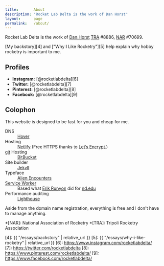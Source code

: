 ```yaml
---
title:       About
description: "Rocket Lab Delta is the work of Dan Horst"
layout:      page
permalink:   /about/
---
```


Rocket Lab Delta is the work of [Dan Horst][1] [TRA][2] #8886, [NAR][3] #70699.

[My backstory][4] and ["Why I Like Rocketry"][5] help explain why hobby rocketry is important to me.

## Profiles

- **Instagram:** [@rocketlabdelta][6]
- **Twitter:** [@rocketlabdelta][7]
- **Pinterest:** [@rocketlabdelta][8]
- **Facebook:** [@rocketlabdelta][9]

## Colophon

This website is designed to be fast for you and cheap for me.

<dl>
  <dt>DNS</dt>
  <dd><a href="https://www.hover.com">Hover</a></dd>
  <dt>Hosting</dt>
  <dd><a href="https://www.netlify.com/">Netlify</a> (Free HTTPS thanks to <a href="https://letsencrypt.org/">Let&rsquo;s Encrypt</a>.)</dd>
  <dt><a href="https://git-scm.com/">git</a> Hosting</dt>
  <dd><a href="https://bitbucket.org/">BitBucket</a></dd>
  <dt>Site builder</dt>
  <dd><a href="https://jekyllrb.com/">Jekyll</a></dd>
  <dt>Typeface</dt>
  <dd><a href="https://www.shyfoundry.com/fonts/shareware/sfalienenc.html">Alien Encounters</a></dd>
  <dt><a href="https://developer.mozilla.org/en-US/docs/Web/API/Service_Worker_API">Service Worker</a></dt>
  <dd>Based what <a href="https://erikrunyon.com/">Erik Runyon</a> did for <a href="https://www.nd.edu/">nd.edu</a></dd>
  <dt>Performance auditing</dt>
  <dd><a href="https://developers.google.com/web/tools/lighthouse/">Lighthouse</a></dd>
</dl>

Aside from the domain name registration, everything is free and I don't have to manage anything.

*[NAR]: National Association of Rocketry
*[TRA]: Tripoli Rocketry Association

[1]: https://www.danhorst.com
[2]: http://www.tripoli.org/
[3]: https://www.nar.org/
[4]: {{ "/essays/backstory" | relative_url }}
[5]: {{ "/essays/why-i-like-rocketry" | relative_url }}
[6]: https://www.instagram.com/rocketlabdelta/
[7]: https://twitter.com/rocketlabdelta
[8]: https://www.pinterest.com/rocketlabdelta/
[9]: https://www.facebook.com/rocketlabdelta/
